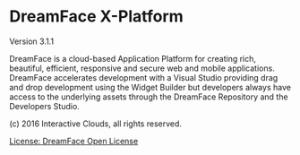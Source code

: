 DreamFace X-Platform
====================

Version 3.1.1

DreamFace is a cloud-based Application Platform for creating rich, beautiful, efficient, responsive and secure web and mobile applications. DreamFace accelerates development with a Visual Studio providing drag and drop development using the Widget Builder but developers always have access to the underlying assets through the DreamFace Repository and the Developers Studio.

(c) 2016 Interactive Clouds, all rights reserved.

[License: DreamFace Open License](http://interactive-clouds.com/dreamface_license.txt)
